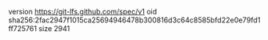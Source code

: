 version https://git-lfs.github.com/spec/v1
oid sha256:2fac2947f1015ca25694946478b300816d3c64c8585bfd22e0e79fd1ff725761
size 2941
